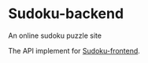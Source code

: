 # Sudoku-backend
An online sudoku puzzle site

The API implement for [Sudoku-frontend](https://github.com/ZHANGWENTAI/Sudoku-frontend).
